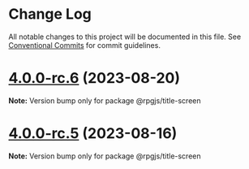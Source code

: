 # Change Log

All notable changes to this project will be documented in this file.
See [Conventional Commits](https://conventionalcommits.org) for commit guidelines.

# [4.0.0-rc.6](https://github.com/RSamaium/RPG-JS/compare/v4.0.0-rc.5...v4.0.0-rc.6) (2023-08-20)

**Note:** Version bump only for package @rpgjs/title-screen





# [4.0.0-rc.5](https://github.com/RSamaium/RPG-JS/compare/v4.0.0-rc.4...v4.0.0-rc.5) (2023-08-16)

**Note:** Version bump only for package @rpgjs/title-screen
